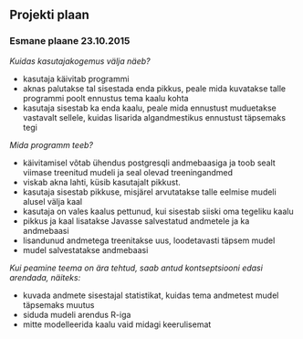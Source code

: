 ## Projekti plaan 

### Esmane plaane 23.10.2015 

*Kuidas kasutajakogemus välja näeb?*
- kasutaja käivitab programmi
- aknas palutakse tal sisestada enda pikkus, peale mida kuvatakse talle programmi poolt ennustus tema kaalu kohta
- kasutaja sisestab ka enda kaalu, peale mida ennustust muduetakse vastavalt sellele, kuidas lisarida algandmestikus ennustust täpsemaks tegi

*Mida programm teeb?*
- käivitamisel võtab ühendus postgresqli andmebaasiga ja toob sealt viimase treenitud mudeli ja seal olevad treeningandmed
- viskab akna lahti, küsib kasutajalt pikkust.
- kasutaja sisestab pikkuse, misjärel arvutatakse talle eelmise mudeli alusel välja kaal
- kasutaja on vales kaalus pettunud, kui sisestab siiski oma tegeliku kaalu
- pikkus ja kaal lisatakse Javasse salvestatud andmetele ja ka andmebaasi
- lisandunud andmetega treenitakse uus, loodetavasti täpsem mudel
- mudel salvestatakse andmebaasi

*Kui peamine teema on ära tehtud, saab antud kontseptsiooni edasi arendada, näiteks:*
- kuvada andmete sisestajal statistikat, kuidas tema andmetest mudel täpsemaks muutus
- siduda mudeli arendus R-iga
- mitte modelleerida kaalu vaid midagi keerulisemat
